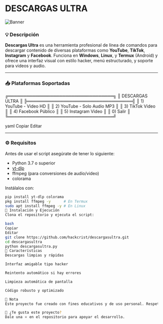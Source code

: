 # DESCARGAS ULTRA

![Banner](https://img.shields.io/badge/YouTube%20-%20TikTok%20-%20Instagram%20-%20Facebook-blue?style=for-the-badge&logo=download)

### 💡 Descripción

**Descargas Ultra** es una herramienta profesional de línea de comandos para descargar contenido de diversas plataformas como **YouTube**, **TikTok**, **Instagram** y **Facebook**. Funciona en **Windows**, **Linux**, y **Termux** (Android) y ofrece una interfaz visual con estilo hacker, menú estructurado, y soporte para videos y audio.

---

### 📥 Plataformas Soportadas

╔═══════════════════════════════════╗
║ DESCARGAS ULTRA ║
╠═══════════════════════════════════╣
║ 1) YouTube - Video HD ║
║ 2) YouTube - Solo Audio MP3 ║
║ 3) TikTok Video ║
║ 4) Facebook Público ║
║ 5) Instagram Video ║
║ 0) Salir ║
╚═══════════════════════════════════╝

yaml
Copiar
Editar

---

### ⚙️ Requisitos

Antes de usar el script asegúrate de tener lo siguiente:

- Python 3.7 o superior
- [yt-dlp](https://github.com/yt-dlp/yt-dlp)
- ffmpeg (para conversiones de audio/video)
- colorama

Instálalos con:

```bash
pip install yt-dlp colorama
pkg install ffmpeg -y      # En Termux
sudo apt install ffmpeg -y # En Linux
🚀 Instalación y Ejecución
Clona el repositorio y ejecuta el script:

bash
Copiar
Editar
git clone https://github.com/hackcrist/descargasultra.git
cd descargasultra
python descargasultra.py
🧠 Características
Descargas limpias y rápidas

Interfaz amigable tipo hacker

Reintento automático si hay errores

Limpieza automática de pantalla

Código robusto y optimizado

📌 Nota
Este proyecto fue creado con fines educativos y de uso personal. Respeta los términos de uso de cada plataforma.

🌟 ¿Te gusta este proyecto?
Dale una ⭐ en el repositorio para apoyar el desarrollo.
